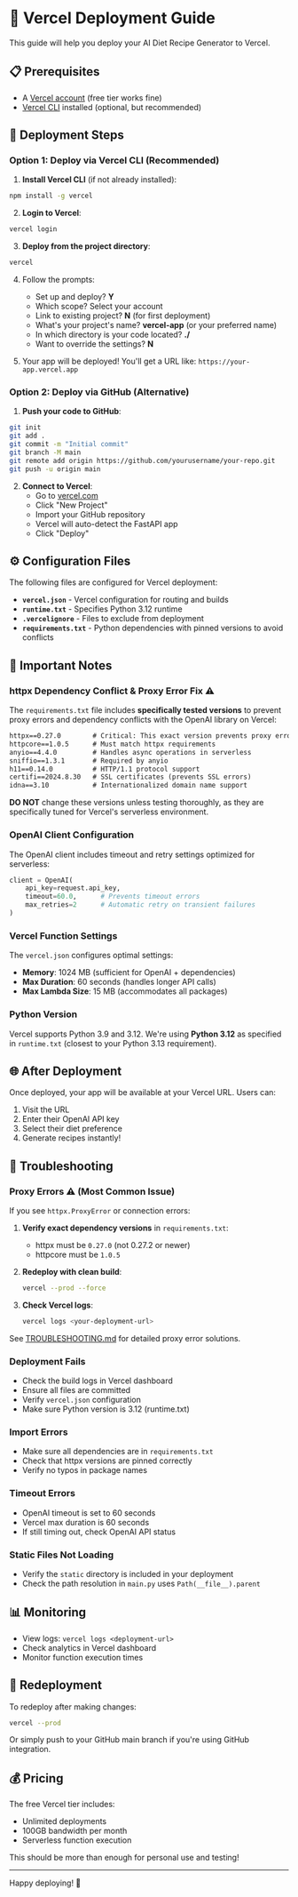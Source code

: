 # 🚀 Vercel Deployment Guide

This guide will help you deploy your AI Diet Recipe Generator to Vercel.

## 📋 Prerequisites

- A [Vercel account](https://vercel.com/signup) (free tier works fine)
- [Vercel CLI](https://vercel.com/cli) installed (optional, but recommended)

## 🔧 Deployment Steps

### Option 1: Deploy via Vercel CLI (Recommended)

1. **Install Vercel CLI** (if not already installed):
```bash
npm install -g vercel
```

2. **Login to Vercel**:
```bash
vercel login
```

3. **Deploy from the project directory**:
```bash
vercel
```

4. Follow the prompts:
   - Set up and deploy? **Y**
   - Which scope? Select your account
   - Link to existing project? **N** (for first deployment)
   - What's your project's name? **vercel-app** (or your preferred name)
   - In which directory is your code located? **./**
   - Want to override the settings? **N**

5. Your app will be deployed! You'll get a URL like: `https://your-app.vercel.app`

### Option 2: Deploy via GitHub (Alternative)

1. **Push your code to GitHub**:
```bash
git init
git add .
git commit -m "Initial commit"
git branch -M main
git remote add origin https://github.com/yourusername/your-repo.git
git push -u origin main
```

2. **Connect to Vercel**:
   - Go to [vercel.com](https://vercel.com)
   - Click "New Project"
   - Import your GitHub repository
   - Vercel will auto-detect the FastAPI app
   - Click "Deploy"

## ⚙️ Configuration Files

The following files are configured for Vercel deployment:

- **`vercel.json`** - Vercel configuration for routing and builds
- **`runtime.txt`** - Specifies Python 3.12 runtime
- **`.vercelignore`** - Files to exclude from deployment
- **`requirements.txt`** - Python dependencies with pinned versions to avoid conflicts

## 🔧 Important Notes

### httpx Dependency Conflict & Proxy Error Fix ⚠️

The `requirements.txt` file includes **specifically tested versions** to prevent proxy errors and dependency conflicts with the OpenAI library on Vercel:

```txt
httpx==0.27.0        # Critical: This exact version prevents proxy errors
httpcore==1.0.5      # Must match httpx requirements
anyio==4.4.0         # Handles async operations in serverless
sniffio==1.3.1       # Required by anyio
h11==0.14.0          # HTTP/1.1 protocol support
certifi==2024.8.30   # SSL certificates (prevents SSL errors)
idna==3.10           # Internationalized domain name support
```

**DO NOT** change these versions unless testing thoroughly, as they are specifically tuned for Vercel's serverless environment.

### OpenAI Client Configuration

The OpenAI client includes timeout and retry settings optimized for serverless:
```python
client = OpenAI(
    api_key=request.api_key,
    timeout=60.0,      # Prevents timeout errors
    max_retries=2      # Automatic retry on transient failures
)
```

### Vercel Function Settings

The `vercel.json` configures optimal settings:
- **Memory**: 1024 MB (sufficient for OpenAI + dependencies)
- **Max Duration**: 60 seconds (handles longer API calls)
- **Max Lambda Size**: 15 MB (accommodates all packages)

### Python Version

Vercel supports Python 3.9 and 3.12. We're using **Python 3.12** as specified in `runtime.txt` (closest to your Python 3.13 requirement).

## 🌐 After Deployment

Once deployed, your app will be available at your Vercel URL. Users can:

1. Visit the URL
2. Enter their OpenAI API key
3. Select their diet preference
4. Generate recipes instantly!

## 🐛 Troubleshooting

### Proxy Errors ⚠️ (Most Common Issue)

If you see `httpx.ProxyError` or connection errors:

1. **Verify exact dependency versions** in `requirements.txt`:
   - httpx must be `0.27.0` (not 0.27.2 or newer)
   - httpcore must be `1.0.5`

2. **Redeploy with clean build**:
   ```bash
   vercel --prod --force
   ```

3. **Check Vercel logs**:
   ```bash
   vercel logs <your-deployment-url>
   ```

See [TROUBLESHOOTING.md](TROUBLESHOOTING.md) for detailed proxy error solutions.

### Deployment Fails

- Check the build logs in Vercel dashboard
- Ensure all files are committed
- Verify `vercel.json` configuration
- Make sure Python version is 3.12 (runtime.txt)

### Import Errors

- Make sure all dependencies are in `requirements.txt`
- Check that httpx versions are pinned correctly
- Verify no typos in package names

### Timeout Errors

- OpenAI timeout is set to 60 seconds
- Vercel max duration is 60 seconds
- If still timing out, check OpenAI API status

### Static Files Not Loading

- Verify the `static` directory is included in your deployment
- Check the path resolution in `main.py` uses `Path(__file__).parent`

## 📊 Monitoring

- View logs: `vercel logs <deployment-url>`
- Check analytics in Vercel dashboard
- Monitor function execution times

## 🔄 Redeployment

To redeploy after making changes:

```bash
vercel --prod
```

Or simply push to your GitHub main branch if you're using GitHub integration.

## 💰 Pricing

The free Vercel tier includes:
- Unlimited deployments
- 100GB bandwidth per month
- Serverless function execution

This should be more than enough for personal use and testing!

---

Happy deploying! 🎉

